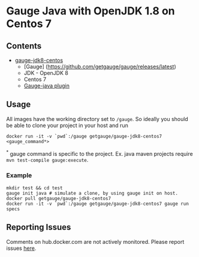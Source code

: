 # Gauge Java with OpenJDK 1.8 on Centos 7

## Contents

- [gauge-jdk8-centos](https://hub.docker.com/r/getgauge/gauge-jdk8-centos7/)
  - [Gauge] (https://github.com/getgauge/gauge/releases/latest)
  - JDK - OpenJDK 8
  - Centos 7
  - [Gauge-java plugin](https://github.com/getgauge/gauge-java/releases/latest)


## Usage

All images have the working directory set to `/gauge`. So ideally you should be able to clone your project in your host and run

```
docker run -it -v `pwd`:/gauge getgauge/gauge-jdk8-centos7 <gauge_command*>
```

<sup>*</sup> gauge command is specific to the project. Ex. java maven projects require `mvn test-compile gauge:execute`.

### Example

```
mkdir test && cd test
gauge init java # simulate a clone, by using gauge init on host.
docker pull getgauge/gauge-jdk8-centos7
docker run -it -v `pwd`:/gauge getgauge/gauge-jdk8-centos7 gauge run specs
```

## Reporting Issues

Comments on hub.docker.com are not actively monitored. Please report issues [here](https://github.com/getgauge-contrib/gauge-docker/issues/new).